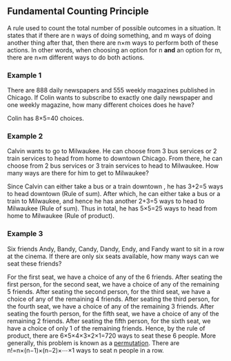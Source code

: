 ## Fundamental Counting Principle

A rule used to count the total number of possible outcomes in a situation. It states that if there are n ways of doing something, and m ways of doing another thing after that, then there are n×m ways to perform both of these actions. In other words, when choosing an option for n **and** an option for m, there are n×m different ways to do both actions. 

### Example 1

There are 888 daily newspapers and 555 weekly magazines published in Chicago. If Colin wants to subscribe to  exactly one daily newspaper and one weekly magazine, how many different  choices does he have?

Colin has 8×5=40 choices.

### Example 2

Calvin wants to go to Milwaukee. He can choose from 3 bus services or 2 train services to head from home to downtown Chicago. From there, he  can choose from 2 bus services or 3 train services to head to Milwaukee. How many ways are there for him to get to Milwaukee?

Since Calvin can either take a bus or a train downtown , he has 3+2=5 ways to head downtown (Rule of sum). After which, he can either take a bus or a train to Milwaukee, and hence he has another 2+3=5 ways to head to Milwaukee (Rule of sum). Thus in total, he has 5×5=25 ways to head from home to Milwaukee (Rule of product).

### Example 3

Six friends Andy, Bandy, Candy, Dandy, Endy, and Fandy want to sit in a  row at the cinema. If there are only six seats available, how many ways  can we seat these friends?

For the first seat, we have a choice of any of the 6 friends. After seating the first person, for the second seat, we have a choice of any  of the remaining 5 friends. After seating the second person, for the  third seat, we have a choice of any of the remaining 4 friends. After  seating the third person, for the fourth seat, we have a choice of any  of the remaining 3 friends. After seating the fourth person, for the  fifth seat, we have a choice of any of the remaining 2 friends. After  seating the fifth person, for the sixth seat, we have a choice of only 1 of the remaining friends.  Hence, by the rule of product, there are 6×5×4×3×2×1=720 ways to seat these 6 people. More generally, this problem is known as a [permutation](https://brilliant.org/wiki/permutations/). There are n!=n×(n−1)×(n−2)×⋯×1 ways to seat n people in a row.

